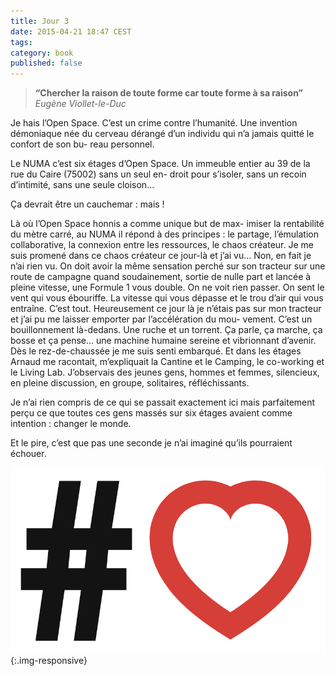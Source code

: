 ```yaml
---
title: Jour 3
date: 2015-04-21 18:47 CEST
tags:
category: book
published: false
---
```


> **“Chercher la raison de toute forme car toute forme à sa raison”** <br> *Eugène Viollet-le-Duc*

Je hais l’Open Space. C’est un crime contre l’humanité. Une invention démoniaque née du cerveau dérangé d’un individu qui n’a jamais quitté le confort de son bu- reau personnel.

Le NUMA c’est six étages d’Open Space. Un immeuble entier au 39 de la rue du Caire (75002) sans un seul en- droit pour s’isoler, sans un recoin d’intimité, sans une seule cloison...

Ça devrait être un cauchemar : mais !

Là où l’Open Space honnis a comme unique but de max- imiser la rentabilité du mètre carré, au NUMA il répond à des principes : le partage, l’émulation collaborative, la connexion entre les ressources, le chaos créateur.
Je me suis promené dans ce chaos créateur ce jour-là et j’ai vu...
Non, en fait je n’ai rien vu.
On doit avoir la même sensation perché sur son tracteur sur une route de campagne quand soudainement, sortie de nulle part et lancée à pleine vitesse, une Formule 1 vous double.
On ne voit rien passer.
On sent le vent qui vous ébouriffe. La vitesse qui vous dépasse et le trou d’air qui vous entraîne.
C’est tout.
Heureusement ce jour là je n’étais pas sur mon tracteur et j’ai pu me laisser emporter par l’accélération du mou- vement.
C’est un bouillonnement là-dedans. Une ruche et un torrent. Ça parle, ça marche, ça bosse et ça pense... une machine humaine sereine et vibrionnant d’avenir.
Dès le rez-de-chaussée je me suis senti embarqué.
Et dans les étages Arnaud me racontait, m’expliquait la Cantine et le Camping, le co-working et le Living Lab. J’observais des jeunes gens, hommes et femmes, silencieux, en pleine discussion, en groupe, solitaires, réfléchissants.

Je n’ai rien compris de ce qui se passait exactement ici mais parfaitement perçu ce que toutes ces gens massés sur six étages avaient comme intention : changer le monde.

Et le pire, c’est que pas une seconde je n’ai imaginé qu’ils pourraient échouer.

![smiley](images/coeur.png){:.img-responsive}
